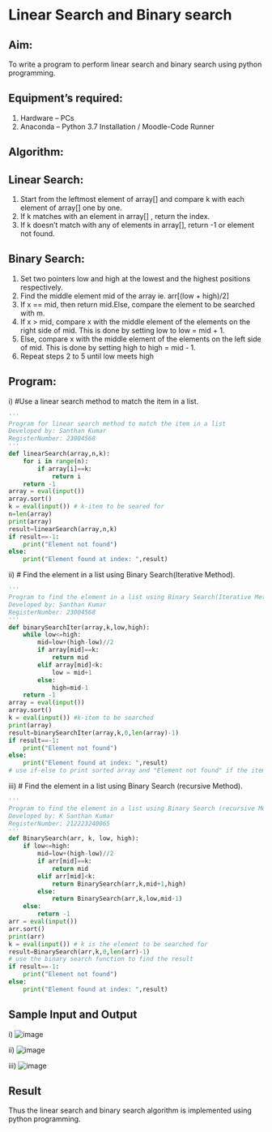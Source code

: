 # Linear Search and Binary search
## Aim:
To write a program to perform linear search and binary search using python programming.
## Equipment’s required:
1.	Hardware – PCs
2.	Anaconda – Python 3.7 Installation / Moodle-Code Runner
## Algorithm:
## Linear Search:
1.	Start from the leftmost element of array[] and compare k with each element of array[] one by one.
2.	If k matches with an element in array[] , return the index.
3.	If k doesn’t match with any of elements in array[], return -1 or element not found.
## Binary Search:
1.	Set two pointers low and high at the lowest and the highest positions respectively.
2.	Find the middle element mid of the array ie. arr[(low + high)/2]
3.	If x == mid, then return mid.Else, compare the element to be searched with m.
4.	If x > mid, compare x with the middle element of the elements on the right side of mid. This is done by setting low to low = mid + 1.
5.	Else, compare x with the middle element of the elements on the left side of mid. This is done by setting high to high = mid - 1.
6.	Repeat steps 2 to 5 until low meets high
## Program:
i)	#Use a linear search method to match the item in a list.
```python
''' 
Program for linear search method to match the item in a list
Developed by: Santhan Kumar
RegisterNumber: 23004568
'''
def linearSearch(array,n,k):
    for i in range(n):
        if array[i]==k:
            return i
    return -1
array = eval(input())
array.sort()
k = eval(input()) # k-item to be seared for
n=len(array)
print(array)
result=linearSearch(array,n,k)
if result==-1:
    print("Element not found")
else:
    print("Element found at index: ",result)
```

ii)	# Find the element in a list using Binary Search(Iterative Method).
```python
''' 
Program to find the element in a list using Binary Search(Iterative Method)..
Developed by: Santhan Kumar
RegisterNumber: 23004568
'''
def binarySearchIter(array,k,low,high):
    while low<=high:
        mid=low+(high-low)//2
        if array[mid]==k:
            return mid
        elif array[mid]<k:
            low = mid+1
        else:
            high=mid-1
    return -1
array = eval(input())
array.sort()
k = eval(input()) #k-item to be searched
print(array)
result=binarySearchIter(array,k,0,len(array)-1)
if result==-1:
    print("Element not found")
else:
    print("Element found at index: ",result)
# use if-else to print sorted array and "Element not found" if the item is not present in the list otherwise print sorted array and "Element found at index: ", result
```
iii)	# Find the element in a list using Binary Search (recursive Method).
```python
''' 
Program to find the element in a list using Binary Search (recursive Method).
Developed by: K Santhan Kumar
RegisterNumber: 212223240065
'''
def BinarySearch(arr, k, low, high):
    if low<=high:
        mid=low+(high-low)//2
        if arr[mid]==k:
            return mid
        elif arr[mid]<k:
            return BinarySearch(arr,k,mid+1,high)
        else:
            return BinarySearch(arr,k,low,mid-1)
    else:
        return -1
arr = eval(input())
arr.sort()
print(arr)
k = eval(input()) # k is the element to be searched for
result=BinarySearch(arr,k,0,len(arr)-1)
# use the binary search function to find the result
if result==-1:
    print("Element not found")
else:
    print("Element found at index: ",result)

```
## Sample Input and Output
i) ![image](https://github.com/SANTHAN-2006/Search-Algorithm/assets/80164014/eecf8698-90f0-4bd2-952a-87035cab8aa8)

ii) ![image](https://github.com/SANTHAN-2006/Search-Algorithm/assets/80164014/0ac014f3-b97a-445b-a824-c11592f5d6d4)

iii) ![image](https://github.com/SANTHAN-2006/Search-Algorithm/assets/80164014/29a01b49-a285-49fd-90ff-0dd3d9b3a548)

## Result
Thus the linear search and binary search algorithm is implemented using python programming.
